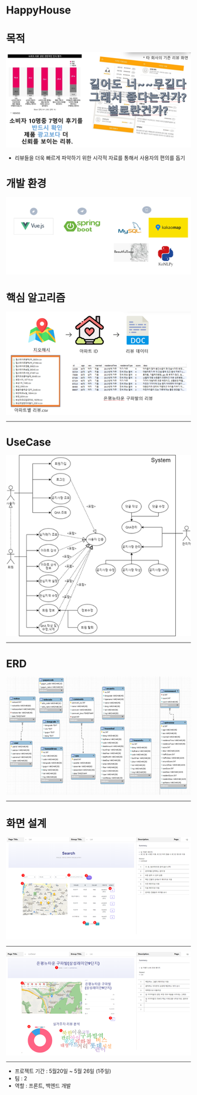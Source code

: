 # HappyHouse

# 목적

![image_readme/Untitled.png](image_readme/Untitled.png)

- 리뷰들을 더욱 빠르게 파악하기 위한 시각적 자료를 통해서 사용자의 편의를 돕기

# 개발 환경

![image_readme/Untitled%201.png](image_readme/Untitled%201.png)

# 핵심 알고리즘

![image_readme/Untitled%202.png](image_readme/Untitled%202.png)

---

# UseCase

![image_readme/Untitled%203.png](image_readme/Untitled%203.png)

---

# ERD

![image_readme/Untitled%204.png](image_readme/Untitled%204.png)

---

# 화면 설계

![image_readme/Untitled%205.png](image_readme/Untitled%205.png)

---

![image_readme/Untitled%206.png](image_readme/Untitled%206.png)

---

- 프로젝트 기간 : 5월20일 ~ 5월 26일 (1주일)
- 팀 : 2
- 역할 : 프론트, 백엔드 개발
